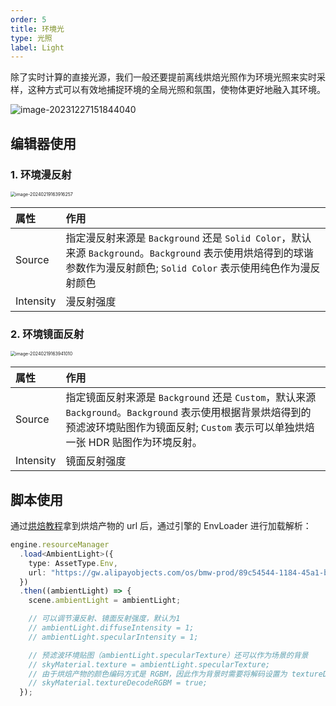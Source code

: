 ```yaml
---
order: 5
title: 环境光
type: 光照
label: Light
---
```


除了实时计算的直接光源，我们一般还要提前离线烘焙光照作为环境光照来实时采样，这种方式可以有效地捕捉环境的全局光照和氛围，使物体更好地融入其环境。

![image-20231227151844040](https://gw.alipayobjects.com/zos/OasisHub/23397353-5434-4bde-ace7-72c8731d5581/image-20231227151844040.png)

## 编辑器使用

### 1. 环境漫反射

<img src="https://gw.alipayobjects.com/zos/OasisHub/a0bec326-364b-42ca-9172-0319b47e0256/image-20240219163916257.png" alt="image-20240219163916257" style="zoom:50%;" />

| 属性 | 作用 |
| :-- | :-- |
| Source | 指定漫反射来源是 `Background` 还是 `Solid Color`，默认来源 `Background`。`Background` 表示使用烘焙得到的球谐参数作为漫反射颜色; `Solid Color` 表示使用纯色作为漫反射颜色 |
| Intensity | 漫反射强度 |

### 2. 环境镜面反射

<img src="https://gw.alipayobjects.com/zos/OasisHub/bec5c785-1969-4f3d-8d04-eff02595cbca/image-20240219163941010.png" alt="image-20240219163941010" style="zoom:50%;" />

| 属性 | 作用 |
| :-- | :-- |
| Source | 指定镜面反射来源是 `Background` 还是 `Custom`，默认来源 `Background`。`Background` 表示使用根据背景烘焙得到的预滤波环境贴图作为镜面反射; `Custom` 表示可以单独烘焙一张 HDR 贴图作为环境反射。 |
| Intensity | 镜面反射强度 |

## 脚本使用

通过[烘焙教程](${docs}graphics-light-bake)拿到烘焙产物的 url 后，通过引擎的 EnvLoader 进行加载解析：

```typescript
engine.resourceManager
  .load<AmbientLight>({
    type: AssetType.Env,
    url: "https://gw.alipayobjects.com/os/bmw-prod/89c54544-1184-45a1-b0f5-c0b17e5c3e68.bin"
  })
  .then((ambientLight) => {
    scene.ambientLight = ambientLight;

    // 可以调节漫反射、镜面反射强度，默认为1
    // ambientLight.diffuseIntensity = 1;
    // ambientLight.specularIntensity = 1;

    // 预滤波环境贴图（ambientLight.specularTexture）还可以作为场景的背景
    // skyMaterial.texture = ambientLight.specularTexture;
    // 由于烘焙产物的颜色编码方式是 RGBM，因此作为背景时需要将解码设置为 textureDecodeRGBM
    // skyMaterial.textureDecodeRGBM = true;
  });
```
